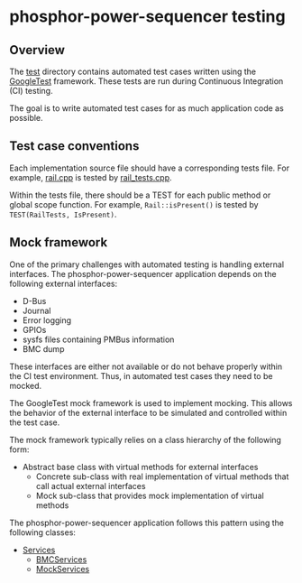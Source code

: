 # phosphor-power-sequencer testing

## Overview

The [test](../test) directory contains automated test cases written using the
[GoogleTest](https://github.com/google/googletest) framework. These tests are
run during Continuous Integration (CI) testing.

The goal is to write automated test cases for as much application code as
possible.

## Test case conventions

Each implementation source file should have a corresponding tests file. For
example, [rail.cpp](../src/rail.cpp) is tested by
[rail_tests.cpp](../test/rail_tests.cpp).

Within the tests file, there should be a TEST for each public method or global
scope function. For example, `Rail::isPresent()` is tested by
`TEST(RailTests, IsPresent)`.

## Mock framework

One of the primary challenges with automated testing is handling external
interfaces. The phosphor-power-sequencer application depends on the following
external interfaces:

- D-Bus
- Journal
- Error logging
- GPIOs
- sysfs files containing PMBus information
- BMC dump

These interfaces are either not available or do not behave properly within the
CI test environment. Thus, in automated test cases they need to be mocked.

The GoogleTest mock framework is used to implement mocking. This allows the
behavior of the external interface to be simulated and controlled within the
test case.

The mock framework typically relies on a class hierarchy of the following form:

- Abstract base class with virtual methods for external interfaces
  - Concrete sub-class with real implementation of virtual methods that call
    actual external interfaces
  - Mock sub-class that provides mock implementation of virtual methods

The phosphor-power-sequencer application follows this pattern using the
following classes:

- [Services](../src/services.hpp)
  - [BMCServices](../src/services.hpp)
  - [MockServices](../test/mock_services.hpp)
